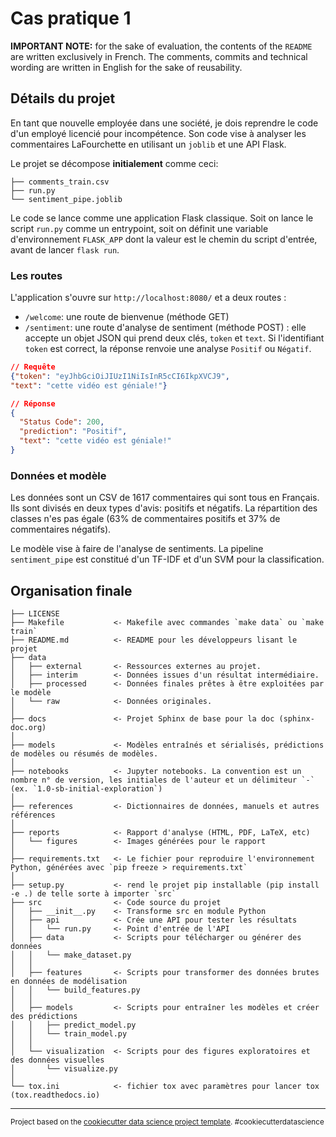 Cas pratique 1
==============================

**IMPORTANT NOTE:** for the sake of evaluation, the contents of the `README` are written exclusively in French. The comments, commits and technical wording are written in English for the sake of reusability.

## Détails du projet

En tant que nouvelle employée dans une société, je dois reprendre le code d'un employé licencié pour incompétence. Son code vise à analyser les commentaires LaFourchette en utilisant un `joblib` et une API Flask.

Le projet se décompose **initialement** comme ceci:

```
├── comments_train.csv
├── run.py
└── sentiment_pipe.joblib
```

Le code se lance comme une application Flask classique. Soit on lance le script `run.py` comme un entrypoint, soit on définit une variable d'environnement `FLASK_APP` dont la valeur est le chemin du script d'entrée, avant de lancer `flask run`.

### Les routes

L'application s'ouvre sur `http://localhost:8080/` et a deux routes :

* `/welcome`: une route de bienvenue (méthode GET)
* `/sentiment`: une route d'analyse de sentiment (méthode POST) : elle accepte un objet JSON qui prend deux clés, `token` et `text`. Si l'identifiant `token` est correct, la réponse renvoie une analyse `Positif` ou `Négatif`.

```json
// Requête
{"token": "eyJhbGciOiJIUzI1NiIsInR5cCI6IkpXVCJ9",
"text": "cette vidéo est géniale!"}

// Réponse
{
  "Status Code": 200,
  "prediction": "Positif",
  "text": "cette vidéo est géniale!"
}
```

### Données et modèle

Les données sont un CSV de 1617 commentaires qui sont tous en Français. Ils sont divisés en deux types d'avis: positifs et négatifs. La répartition des classes n'es pas égale (63% de commentaires positifs et 37% de commentaires négatifs).

Le modèle vise à faire de l'analyse de sentiments. La pipeline `sentiment_pipe` est constitué d'un TF-IDF et d'un SVM pour la classification.

Organisation finale
------------

    ├── LICENSE
    ├── Makefile           <- Makefile avec commandes `make data` ou `make train`
    ├── README.md          <- README pour les développeurs lisant le projet
    ├── data
    │   ├── external       <- Ressources externes au projet.
    │   ├── interim        <- Données issues d'un résultat intermédiaire.
    │   ├── processed      <- Données finales prêtes à être exploitées par le modèle 
    │   └── raw            <- Données originales.
    │
    ├── docs               <- Projet Sphinx de base pour la doc (sphinx-doc.org)
    │
    ├── models             <- Modèles entraînés et sérialisés, prédictions de modèles ou résumés de modèles.
    │
    ├── notebooks          <- Jupyter notebooks. La convention est un nombre n° de version, les initiales de l'auteur et un délimiteur `-` (ex. `1.0-sb-initial-exploration`) 
    │
    ├── references         <- Dictionnaires de données, manuels et autres références
    │
    ├── reports            <- Rapport d'analyse (HTML, PDF, LaTeX, etc)
    │   └── figures        <- Images générées pour le rapport
    │
    ├── requirements.txt   <- Le fichier pour reproduire l'environnement Python, générées avec `pip freeze > requirements.txt`
    │
    ├── setup.py           <- rend le projet pip installable (pip install -e .) de telle sorte à importer `src`
    ├── src                <- Code source du projet
    │   ├── __init__.py    <- Transforme src en module Python
    │   ├── api            <- Crée une API pour tester les résultats
    │   │   └── run.py     <- Point d'entrée de l'API
    │   ├── data           <- Scripts pour télécharger ou générer des données
    │   │   └── make_dataset.py
    │   │
    │   ├── features       <- Scripts pour transformer des données brutes en données de modélisation
    │   │   └── build_features.py
    │   │
    │   ├── models         <- Scripts pour entraîner les modèles et créer des prédictions
    │   │   ├── predict_model.py
    │   │   └── train_model.py
    │   │
    │   └── visualization  <- Scripts pour des figures exploratoires et des données visuelles
    │       └── visualize.py
    │
    └── tox.ini            <- fichier tox avec paramètres pour lancer tox (tox.readthedocs.io)


--------

<p><small>Project based on the <a target="_blank" href="https://drivendata.github.io/cookiecutter-data-science/">cookiecutter data science project template</a>. #cookiecutterdatascience</small></p>

